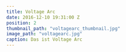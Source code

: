 ```yaml
---
title: Voltage Arc
date: 2016-12-10 19:31:00 Z
position: 2
thumbnail_path: "voltagearc_thumbnail.jpg"
image_path: "voltagearc.jpg"
caption: Das ist Voltage Arc
---
```


